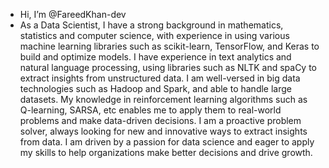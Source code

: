 - Hi, I’m @FareedKhan-dev
- As a Data Scientist, I have a strong background in mathematics, statistics and computer science, with experience in using various machine learning libraries such as scikit-learn, TensorFlow, and Keras to build and optimize models. I have experience in text analytics and natural language processing, using libraries such as NLTK and spaCy to extract insights from unstructured data. I am well-versed in big data technologies such as Hadoop and Spark, and able to handle large datasets. My knowledge in reinforcement learning algorithms such as Q-learning, SARSA, etc enables me to apply them to real-world problems and make data-driven decisions. I am a proactive problem solver, always looking for new and innovative ways to extract insights from data. I am driven by a passion for data science and eager to apply my skills to help organizations make better decisions and drive growth.

<!---
FareedKhan-dev/FareedKhan-dev is a ✨ special ✨ repository because its `README.md` (this file) appears on your GitHub profile.
You can click the Preview link to take a look at your changes.
--->
